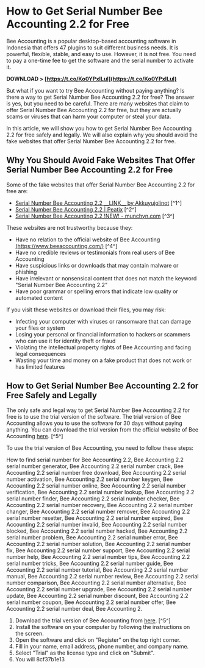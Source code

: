 
 
# How to Get Serial Number Bee Accounting 2.2 for Free
 
Bee Accounting is a popular desktop-based accounting software in Indonesia that offers 47 plugins to suit different business needs. It is powerful, flexible, stable, and easy to use. However, it is not free. You need to pay a one-time fee to get the software and the serial number to activate it.
 
**DOWNLOAD > [https://t.co/Ko0YPxILul](https://t.co/Ko0YPxILul)**


 
But what if you want to try Bee Accounting without paying anything? Is there a way to get Serial Number Bee Accounting 2.2 for free? The answer is yes, but you need to be careful. There are many websites that claim to offer Serial Number Bee Accounting 2.2 for free, but they are actually scams or viruses that can harm your computer or steal your data.
 
In this article, we will show you how to get Serial Number Bee Accounting 2.2 for free safely and legally. We will also explain why you should avoid the fake websites that offer Serial Number Bee Accounting 2.2 for free.
 
## Why You Should Avoid Fake Websites That Offer Serial Number Bee Accounting 2.2 for Free
 
Some of the fake websites that offer Serial Number Bee Accounting 2.2 for free are:
 
- [Serial Number Bee Accounting 2.2 \_\_LINK\_\_ by Akkuyujolinot](https://soundcloud.com/akkuyujolinot/serial-number-bee-accounting-22-link) [^1^]
- [Serial Number Bee Accounting 2.2 | Peatix](https://serial-number-bee-accounting-22.peatix.com/) [^2^]
- [Serial Number Bee Accounting 2.2 !NEW! - munchyn.com](https://munchyn.com/wp-content/uploads/2022/07/raycvol.pdf) [^3^]

These websites are not trustworthy because they:

- Have no relation to the official website of Bee Accounting [(https://www.beeaccounting.com/)](https://www.beeaccounting.com/) [^4^]
- Have no credible reviews or testimonials from real users of Bee Accounting
- Have suspicious links or downloads that may contain malware or phishing
- Have irrelevant or nonsensical content that does not match the keyword "Serial Number Bee Accounting 2.2"
- Have poor grammar or spelling errors that indicate low quality or automated content

If you visit these websites or download their files, you may risk:

- Infecting your computer with viruses or ransomware that can damage your files or system
- Losing your personal or financial information to hackers or scammers who can use it for identity theft or fraud
- Violating the intellectual property rights of Bee Accounting and facing legal consequences
- Wasting your time and money on a fake product that does not work or has limited features

## How to Get Serial Number Bee Accounting 2.2 for Free Safely and Legally
 
The only safe and legal way to get Serial Number Bee Accounting 2.2 for free is to use the trial version of the software. The trial version of Bee Accounting allows you to use the software for 30 days without paying anything. You can download the trial version from the official website of Bee Accounting [here](https://www.beeaccounting.com/download). [^5^]
 
To use the trial version of Bee Accounting, you need to follow these steps:
 
How to find serial number for Bee Accounting 2.2,  Bee Accounting 2.2 serial number generator,  Bee Accounting 2.2 serial number crack,  Bee Accounting 2.2 serial number free download,  Bee Accounting 2.2 serial number activation,  Bee Accounting 2.2 serial number keygen,  Bee Accounting 2.2 serial number online,  Bee Accounting 2.2 serial number verification,  Bee Accounting 2.2 serial number lookup,  Bee Accounting 2.2 serial number finder,  Bee Accounting 2.2 serial number checker,  Bee Accounting 2.2 serial number recovery,  Bee Accounting 2.2 serial number changer,  Bee Accounting 2.2 serial number remover,  Bee Accounting 2.2 serial number resetter,  Bee Accounting 2.2 serial number expired,  Bee Accounting 2.2 serial number invalid,  Bee Accounting 2.2 serial number blocked,  Bee Accounting 2.2 serial number hacked,  Bee Accounting 2.2 serial number problem,  Bee Accounting 2.2 serial number error,  Bee Accounting 2.2 serial number solution,  Bee Accounting 2.2 serial number fix,  Bee Accounting 2.2 serial number support,  Bee Accounting 2.2 serial number help,  Bee Accounting 2.2 serial number tips,  Bee Accounting 2.2 serial number tricks,  Bee Accounting 2.2 serial number guide,  Bee Accounting 2.2 serial number tutorial,  Bee Accounting 2.2 serial number manual,  Bee Accounting 2.2 serial number review,  Bee Accounting 2.2 serial number comparison,  Bee Accounting 2.2 serial number alternative,  Bee Accounting 2.2 serial number upgrade,  Bee Accounting 2.2 serial number update,  Bee Accounting 2.2 serial number discount,  Bee Accounting 2.2 serial number coupon,  Bee Accounting 2.2 serial number offer,  Bee Accounting 2.2 serial number deal,  Bee Accounting 2.

1. Download the trial version of Bee Accounting from [here](https://www.beeaccounting.com/download). [^5^]
2. Install the software on your computer by following the instructions on the screen.
3. Open the software and click on "Register" on the top right corner.
4. Fill in your name, email address, phone number, and company name.
5. Select "Trial" as the license type and click on "Submit".
6. You will 8cf37b1e13


